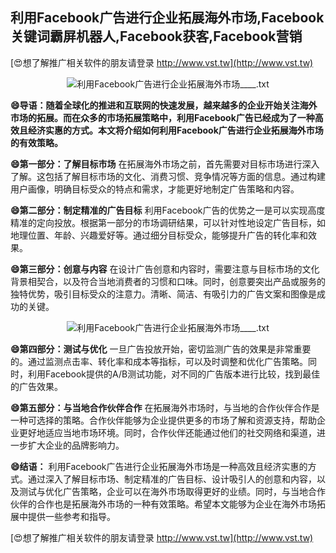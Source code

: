 ## **利用Facebook广告进行企业拓展海外市场,Facebook关键词霸屏机器人,Facebook获客,Facebook营销**

[😍想了解推广相关软件的朋友请登录 http://www.vst.tw](http://www.vst.tw)

 <center><img src="https://vst.tw/MP4/tuiguang/png/5.png" alt="利用Facebook广告进行企业拓展海外市场____.txt"></center>

**😄导语：随着全球化的推进和互联网的快速发展，越来越多的企业开始关注海外市场的拓展。而在众多的市场拓展策略中，利用Facebook广告已经成为了一种高效且经济实惠的方式。本文将介绍如何利用Facebook广告进行企业拓展海外市场的有效策略。**

**😄第一部分：了解目标市场**
在拓展海外市场之前，首先需要对目标市场进行深入了解。这包括了解目标市场的文化、消费习惯、竞争情况等方面的信息。通过构建用户画像，明确目标受众的特点和需求，才能更好地制定广告策略和内容。

**😄第二部分：制定精准的广告目标**
利用Facebook广告的优势之一是可以实现高度精准的定向投放。根据第一部分的市场调研结果，可以针对性地设定广告目标，如地理位置、年龄、兴趣爱好等。通过细分目标受众，能够提升广告的转化率和效果。

**😄第三部分：创意与内容**
在设计广告创意和内容时，需要注意与目标市场的文化背景相契合，以及符合当地消费者的习惯和口味。同时，创意要突出产品或服务的独特优势，吸引目标受众的注意力。清晰、简洁、有吸引力的广告文案和图像是成功的关键。

 <center><img src="https://vst.tw/MP4/tuiguang/png/1.png" alt="利用Facebook广告进行企业拓展海外市场____.txt"></center>

**😄第四部分：测试与优化**
一旦广告投放开始，密切监测广告的效果是非常重要的。通过监测点击率、转化率和成本等指标，可以及时调整和优化广告策略。同时，利用Facebook提供的A/B测试功能，对不同的广告版本进行比较，找到最佳的广告效果。

**😄第五部分：与当地合作伙伴合作**
在拓展海外市场时，与当地的合作伙伴合作是一种可选择的策略。合作伙伴能够为企业提供更多的市场了解和资源支持，帮助企业更好地适应当地市场环境。同时，合作伙伴还能通过他们的社交网络和渠道，进一步扩大企业的品牌影响力。

**😄结语：**
利用Facebook广告进行企业拓展海外市场是一种高效且经济实惠的方式。通过深入了解目标市场、制定精准的广告目标、设计吸引人的创意和内容，以及测试与优化广告策略，企业可以在海外市场取得更好的业绩。同时，与当地合作伙伴的合作也是拓展海外市场的一种有效策略。希望本文能够为企业在海外市场拓展中提供一些参考和指导。

[😍想了解推广相关软件的朋友请登录 http://www.vst.tw](http://www.vst.tw)



